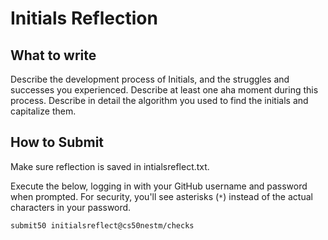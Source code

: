 # Initials Reflection

## What to write

Describe the development process of Initials, and the struggles and successes you experienced. Describe at least one aha moment during this process. Describe in detail the algorithm you used to find the initials and capitalize them. 

## How to Submit

Make sure reflection is saved in intialsreflect.txt.

Execute the below, logging in with your GitHub username and password when prompted. For security, you'll see asterisks (`*`) instead of the actual characters in your password.

```
submit50 initialsreflect@cs50nestm/checks
```
